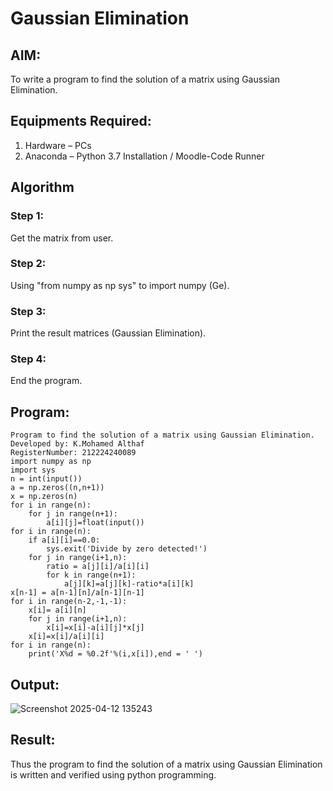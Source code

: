 # Gaussian Elimination

## AIM:
To write a program to find the solution of a matrix using Gaussian Elimination.

## Equipments Required:
1. Hardware – PCs
2. Anaconda – Python 3.7 Installation / Moodle-Code Runner

## Algorithm
### Step 1:
Get the matrix from user.
### Step 2:
Using "from numpy as np sys" to import numpy (Ge).
### Step 3:
Print the result matrices (Gaussian Elimination).
### Step 4:
End the program.

## Program:
```
Program to find the solution of a matrix using Gaussian Elimination.
Developed by: K.Mohamed Althaf 
RegisterNumber: 212224240089
import numpy as np
import sys
n = int(input())
a = np.zeros((n,n+1))
x = np.zeros(n)
for i in range(n):
    for j in range(n+1):
        a[i][j]=float(input())
for i in range(n):
    if a[i][i]==0.0:
        sys.exit('Divide by zero detected!')
    for j in range(i+1,n):
        ratio = a[j][i]/a[i][i]
        for k in range(n+1):
            a[j][k]=a[j][k]-ratio*a[i][k]
x[n-1] = a[n-1][n]/a[n-1][n-1]
for i in range(n-2,-1,-1):
    x[i]= a[i][n]
    for j in range(i+1,n):
        x[i]=x[i]-a[i][j]*x[j]
    x[i]=x[i]/a[i][i]
for i in range(n):
    print('X%d = %0.2f'%(i,x[i]),end = ' ')
```

## Output:
![Screenshot 2025-04-12 135243](https://github.com/user-attachments/assets/a530a552-880a-4099-a384-7a56618429e6)

## Result:
Thus the program to find the solution of a matrix using Gaussian Elimination is written and verified using python programming.

